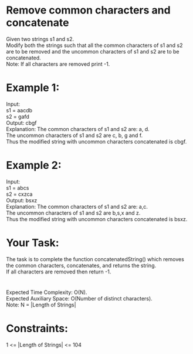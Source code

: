 # Remove common characters and concatenate

Given two strings s1 and s2.  
Modify both the strings such that all the common characters of s1 and s2 are to be removed and the uncommon characters of s1 and s2 are to be concatenated.  
Note: If all characters are removed print -1.

# Example 1:
Input:  
s1 = aacdb  
s2 = gafd  
Output: cbgf  
Explanation: The common characters of s1 and s2 are: a, d.  
The uncommon characters of s1 and s2 are c, b, g and f.  
Thus the modified string with uncommon characters concatenated is cbgf.

# Example 2:
Input:  
s1 = abcs  
s2 = cxzca  
Output: bsxz  
Explanation: The common characters of s1 and s2 are: a,c.  
The uncommon characters of s1 and s2 are b,s,x and z.  
Thus the modified string with uncommon characters concatenated is bsxz.

# Your Task:
The task is to complete the function concatenatedString() which removes the common characters, concatenates, and returns the string.  
If all characters are removed then return -1.

#
Expected Time Complexity: O(N).  
Expected Auxiliary Space: O(Number of distinct characters).  
Note: N = |Length of Strings|

# Constraints: 
1 <= |Length of Strings| <= 104